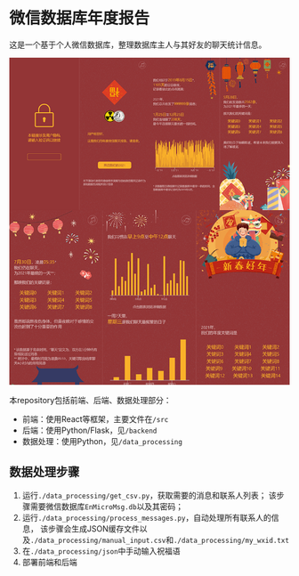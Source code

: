 # 微信数据库年度报告

这是一个基于个人微信数据库，整理数据库主人与其好友的聊天统计信息。

![img](./screenshot/combine.png)

本repository包括前端、后端、数据处理部分：
* 前端：使用React等框架，主要文件在`/src`
* 后端：使用Python/Flask，见`/backend`
* 数据处理：使用Python，见`/data_processing`

## 数据处理步骤
1. 运行`./data_processing/get_csv.py`，获取需要的消息和联系人列表；
该步骤需要微信数据库`EnMicroMsg.db`以及其密码；
2. 运行`./data_processing/process_messages.py`，自动处理所有联系人的信息，
该步骤会生成JSON缓存文件以及`./data_processing/manual_input.csv`和`./data_processing/my_wxid.txt`
3. 在`./data_processing/json`中手动输入祝福语
4. 部署前端和后端
